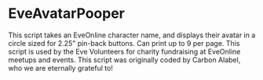 # EveAvatarPooper
This script takes an EveOnline character name, and displays their avatar in a circle sized for 2.25" pin-back buttons.  Can print up to 9 per page. This script is used by the Eve Volunteers for charity fundraising at EveOnline meetups and events.  This script was originally coded by Carbon Alabel, who we are eternally grateful to!
